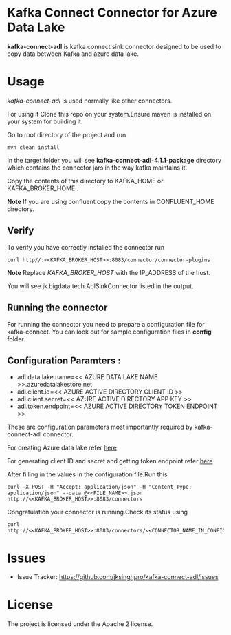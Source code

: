 # Kafka Connect     Connector for Azure Data Lake


**kafka-connect-adl** is kafka connect sink connector 
designed to be used to copy data between Kafka and azure data lake.

# Usage

*kafka-connect-adl* is used normally like other connectors.

For using it Clone this repo on your system.Ensure maven is installed on your system for building it.

Go to root directory of the project and run 

    mvn clean install

In the target folder you will see **kafka-connect-adl-4.1.1-package** directory which contains the connector jars in the way kafka maintains it.

Copy the contents of this directory to KAFKA_HOME or KAFKA_BROKER_HOME .

**Note** If you are using confluent copy the contents in CONFLUENT_HOME directory.

## Verify

To verify you have correctly installed the connector run

    curl http//:<<KAFKA_BROKER_HOST>>:8083/connector/connector-plugins

**Note** Replace *KAFKA_BROKER_HOST* with the IP_ADDRESS of the host.
 
You will see jk.bigdata.tech.AdlSinkConnector listed in the output.

## Running the connector

For running the connector you need to prepare a configuration file for kafka-connect.
You can look out for sample configuration files in **config** folder.

## Configuration Paramters :

- adl.data.lake.name=<< AZURE DATA LAKE NAME >>.azuredatalakestore.net
- adl.client.id=<< AZURE ACTIVE DIRECTORY CLIENT ID >>
- adl.client.secret=<< AZURE ACTIVE DIRECTORY APP KEY >>
- adl.token.endpoint=<< AZURE ACTIVE DIRECTORY TOKEN ENDPOINT >>

These are configuration parameters most importantly required by kafka-connect-adl connector.
 
For creating Azure data lake refer [here](https://docs.microsoft.com/en-us/azure/data-lake-store/data-lake-store-get-started-portal)

For generating client ID and secret and getting token endpoint refer [here]()

After filling in the values in the configuration file.Run this

    curl -X POST -H "Accept: application/json" -H "Content-Type: application/json" --data @<<FILE_NAME>>.json http://<<KAFKA_BROKER_HOST>>:8083/connectors
    
Congratulation your connector is running.Check its status using

    curl http://<<KAFKA_BROKER_HOST>>:8083/connectors/<<CONNECTOR_NAME_IN_CONFIGURATION_FILE>>/status


# Issues

- Issue Tracker: https://github.com/jksinghpro/kafka-connect-adl/issues


# License

The project is licensed under the Apache 2 license.

